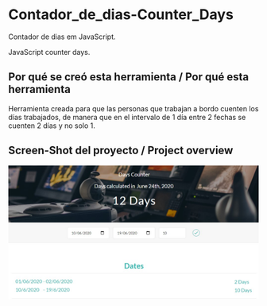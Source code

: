 # Contador_de_dias-Counter_Days

Contador de dias em JavaScript.

JavaScript counter days.

## Por qué se creó esta herramienta / Por qué esta herramienta

Herramienta creada para que las personas que trabajan a bordo cuenten los días trabajados, de manera que en el intervalo de 1 día entre 2 fechas se cuenten 2 días y no solo 1.

## Screen-Shot del proyecto / Project overview

![title](Print-Screen.jpg)

